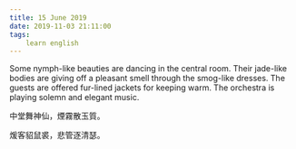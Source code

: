 ```yaml
---
title: 15 June 2019
date: 2019-11-03 21:11:00
tags:
    learn english
---
```

Some nymph-like beauties are dancing in the central
room. Their jade-like bodies are
giving off a pleasant smell through the smog-like dresses. The guests are offered fur-lined jackets for keeping warm. The
orchestra is playing solemn and elegant music. 

中堂舞神仙，煙霧散玉質。

煖客貂鼠裘，悲管逐清瑟。

 